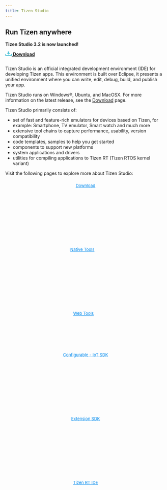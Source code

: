 ```yaml
---
title: Tizen Studio
---
```


## Run Tizen anywhere

**Tizen Studio 3.2 is now launched!**

[![Download](tizenstudio/media/ic_docs_download.png)  **Download**](https://developer.tizen.org/development/tizen-studio/download)

<style>
#main:before, 
#main:after {
    content: "";
    display: table;
}
.docs-ui-started [class^="docs-ui-"] {
    width: 100%; 
    height: 200px;
    padding: 0px 0;
    text-align: center;
    border: 0 none;
    border-top: 0 solid #dadada;
    border-bottom: 0 solid #dadada;
    box-sizing: border-box;
    position: relative;
    float: left;
    margin: 2 auto 30px;
}
.docs-ui-started [class^="docs-ui-"]>span {
    display: block;
    color: #333;
    line-height: 32px;
    position: relative;   
}
.docs-ui-star [class^="docs-ui-"] {
    width: 100%; 
    height: 200px;
    padding: 1px 0;
    text-align: center;
    border: 0 none;
    border-top: 0 solid #dadada;
    border-bottom: 0 solid #dadada;
    box-sizing: border-box;
    position: relative;
    float: left;
    margin: 2 auto ;
}
.docs-ui-star [class^="docs-ui-"]>span {
    display: block;
    color: #333;
    line-height: px;
    position: relative;  
}

@media (max-width: 800px) {
    .docs-ui-started .docs-ui-wearable:before, 
    .docs-ui-started .docs-ui-tv:before, 
    .docs-ui-started .docs-ui-mobile:before, 
    .docs-ui-started .docs-ui-widget:before, 
    .docs-ui-started .docs-ui-ide:before, 
    .docs-ui-star .docs-ui-wear:before, 
    .docs-ui-star .docs-ui-t:before, 
    .docs-ui-start .docs-ui-w:before, 
    .docs-ui-start .docs-ui-get:before, 
    .docs-ui-started .docs-ui-watch:before {
        height: 85px;
        margin: 0 auto 25px;
        align: center;
        background-position: 0 6px;
    }
    .docs-ui-started .docs-ui-wearable:before {
        content: "";
        display: block;
        margin: auto;
        position: relative;
        width: 100px;
        height: 90px;
        background: url(tizenstudio/media/Download.png) no-repeat center top;
        background-position: 0 0 !important;
    }
    .docs-ui-started .docs-ui-wearable {
        width: 33%;
        padding-left: 0;
    }
    .docs-ui-started .docs-ui-t:before {
        content: "";
        margin: auto;
        position: relative;
        display: block;
        width: 85px;
        height: 90px;
        background: url(tizenstudio/media/RT.png) no-repeat center top;
        background-position: 0 0 !important;
    }
    .docs-ui-started .docs-ui-t {
        width: 33%;
        padding-left: 0;
    }
    .docs-ui-started .docs-ui-wear:before {
        content: "";
        margin: auto;
        position: relative;
        display: block;
        width: 100px;
        height: 90px;
        background: url(tizenstudio/media/Csdk.png) no-repeat center top;
        background-position: 0 0 !important;
    }
    .docs-ui-star .docs-ui-wear {
        width: 33%;
        padding-left: 0;
    }
    .docs-ui-started .docs-ui-tv:before {
        content: "";
        margin: auto;
        position: relative;
        display: block;
        width: 85px;
        height: 90px;
        background: url(tizenstudio/media/Tools.png) no-repeat center top;
        background-position: 0 0 !important;
    }
    .docs-ui-started .docs-ui-tv {
        width: 33%;
        padding-left: 0;
    }
    .docs-ui-started .docs-ui-widget:before {
        content: "";
        margin: auto;
        position: relative;
        display: block;
        width: 100px;
        height: 90px;
        background: url(tizenstudio/media/webtools.png) no-repeat center top;
        background-position: 0 0 !important;
    }
    .docs-ui-started .docs-ui-widget {
        width: 33%;
        padding-left: 0;
    }
    .docs-ui-started .docs-ui-get:before {
        content: "";
        margin: auto;
        position: relative;
        display: block;
        width: 100px;
        height: 90px;
        background: url(tizenstudio/media/SDK.png) no-repeat center top;
        background-position: 0 0 !important;
    }
    .docs-ui-started .docs-ui-get {
        width: 33%;
        padding-left: 0;
    }
    .docs-ui-star .docs-ui-w:before {
        content: "";
        margin: auto;
        position: relative;
        display: block;
        width: 100px;
        height: 90px;
        background: url(tizenstudio/media/IDEp.png) no-repeat center top;
        background-position: 0 0 !important;
    }
    .docs-ui-star .docs-ui-w {
        width: 33%;
        padding-left: 0;
    }
}

a.docs-btn-more {
    display: inline-block;
    font-size: 13px;
    color: #008aee;
}
</style>

<section id ="main">

Tizen Studio is an official integrated development environment (IDE) for developing Tizen apps. This environment is built over Eclipse, it presents a unified environment where you can write, edit, debug, build, and publish your app. 

Tizen Studio runs on Windows®, Ubuntu, and MacOSX. For more information on the latest release, see the <a href="https://developer.tizen.org/development/tizen-studio/download">Download</a> page.

Tizen Studio primarily consists of: 
<ul>
<li>set of fast and feature-rich emulators for devices based on Tizen, for example: Smartphone, TV emulator, Smart watch and much more</li>
<li>extensive tool chains to capture performance, usability, version compatibility</li>
<li>code templates, samples to help you get started </li>
<li>components to support new platforms</li>
<li>system applications and drivers</li>
<li>utilities for compiling applications to Tizen RT (Tizen RTOS kernel variant)</li>
</ul>

Visit the following pages to explore more about Tizen Studio: 

<div class="docs-ui-started">
  <div class="docs-ui-wearable">
    <span>
    <a href="https://developer.tizen.org/development/tizen-studio/download" class="docs-btn-more">Download</a>
    </span>
  </div>

  <div class="docs-ui-tv" style="padding-left: 0px;padding-right: 20px;">
    <span>
        <a href="tizenstudio/native-tools/index.md" class="docs-btn-more">Native Tools</a><br>
    </span>
  </div>
 
   <div class="docs-ui-widget">
    <span>
    <a href="tizenstudio/web-tools/index.md" class="docs-btn-more" style="padding-left: 0px;padding-right: 13px;">Web Tools</a>
    </span>
  </div>

<div class="docs-ui-star" style="margin-top: -71px;">
  <div class="docs-ui-wear">
    <span>
    <a href="tizenstudio/configurable-sdk/configurable-sdk.md" class="docs-btn-more">Configurable - IoT SDK</a>
        </span>
  </div>
  <div class="docs-ui-get">
    <span>
    <a href="tizenstudio/extension-sdk/overview.md" class="docs-btn-more">Extension SDK</a><br>
    </span>
  </div>
<div class="docs-ui-w">
    <span>
    <a href="tizenstudio/rt-ide/overview.md" class="docs-btn-more">Tizen RT IDE</a><br>
    </span>
  </div>
</div>
</section>
